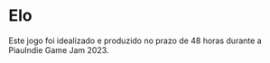 # Elo

Este jogo foi idealizado e produzido no prazo de 48 horas durante a PiauIndie Game Jam 2023.
